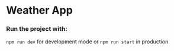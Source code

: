 # Weather App

### Run the project with:
`npm run dev` for development mode
or
`npm run start` in production
